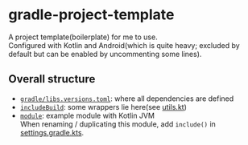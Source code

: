 # gradle-project-template
A project template(boilerplate) for me to use.  
Configured with Kotlin and Android(which is quite heavy; excluded by default but can be enabled by uncommenting some lines).


## Overall structure
- [`gradle/libs.versions.toml`](gradle/libs.versions.toml): where all dependencies are defined
- [`includeBuild`](includeBuild): some wrappers lie here(see [utils.kt](includeBuild/src/main/kotlin/com/lhwdev/build/utils.kt))
- [`module`](module): example module with Kotlin JVM  
  When renaming / duplicating this module, add `include()` in [settings.gradle.kts](settings.gradle.kts).
